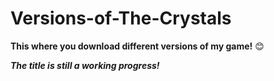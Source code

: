 # Versions-of-The-Crystals
<b>This where you download different versions of my game!</b> 😊

<b><i>The title is still a working progress!</i></b>
